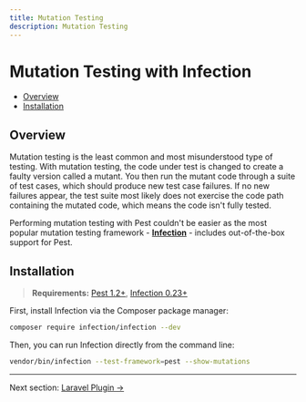 ```yaml
---
title: Mutation Testing
description: Mutation Testing
---
```


# Mutation Testing with Infection

- [Overview](#overview)
- [Installation](#installation)

<a name="overview"></a>
## Overview

Mutation testing is the least common and most misunderstood type of testing. With mutation testing, the code under test is changed to create a faulty version called a mutant. You then run the mutant code through a suite of test cases, which should produce new test case failures. If no new failures appear, the test suite most likely does not exercise the code path containing the mutated code, which means the code isn't fully tested.

Performing mutation testing with Pest couldn't be easier as the most popular mutation testing framework - **[Infection](https://infection.github.io/guide/)** - includes out-of-the-box support for Pest.

<a name="installation"></a>
## Installation

> **Requirements:** [Pest 1.2+](https://pestphp.com/docs/upgrade-guide/), [Infection 0.23+](https://github.com/infection/infection/blob/master/CHANGELOG.md)

First, install Infection via the Composer package manager:

```bash
composer require infection/infection --dev
```

Then, you can run Infection directly from the command line:

```bash
vendor/bin/infection --test-framework=pest --show-mutations
```

---

Next section: [Laravel Plugin →](/docs/plugins/laravel)
